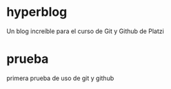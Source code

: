 # hyperblog
Un blog increíble para el curso de Git y Github de Platzi

# prueba
primera prueba de uso de git y github
